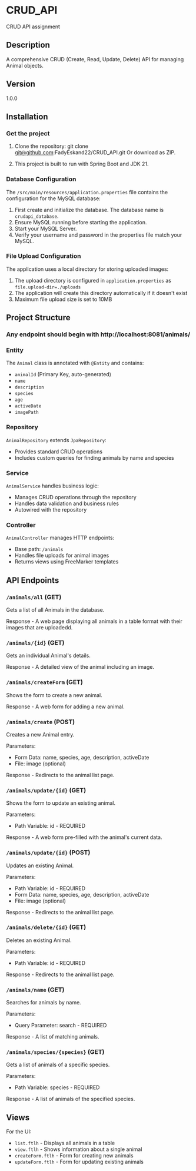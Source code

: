 # CRUD_API
CRUD API assignment

## Description
A comprehensive CRUD (Create, Read, Update, Delete) API for managing Animal objects.

## Version
1.0.0

## Installation

### Get the project
1. Clone the repository:
git clone git@github.com:FadyEskand22/CRUD_API.git
Or download as ZIP.

2. This project is built to run with Spring Boot and JDK 21.

### Database Configuration
The `/src/main/resources/application.properties` file contains the configuration for the MySQL database:

1. First create and initialize the database. The database name is `crudapi_database`.
2. Ensure MySQL running before starting the application.
3. Start your MySQL Server.
5. Verify your username and password in the properties file match your MySQL.

### File Upload Configuration
The application uses a local directory for storing uploaded images:
1. The upload directory is configured in `application.properties` as `file.upload-dir=./uploads`
2. The application will create this directory automatically if it doesn't exist
3. Maximum file upload size is set to 10MB

## Project Structure
### Any endpoint should begin with http://localhost:8081/animals/
### Entity
The `Animal` class is annotated with `@Entity` and contains:
- `animalId` (Primary Key, auto-generated)
- `name`
- `description`
- `species`
- `age`
- `activeDate`
- `imagePath`

### Repository
`AnimalRepository` extends `JpaRepository`:
- Provides standard CRUD operations
- Includes custom queries for finding animals by name and species

### Service
`AnimalService` handles business logic:
- Manages CRUD operations through the repository
- Handles data validation and business rules
- Autowired with the repository

### Controller
`AnimalController` manages HTTP endpoints:
- Base path: `/animals`
- Handles file uploads for animal images
- Returns views using FreeMarker templates

## API Endpoints

### `/animals/all` (GET)
Gets a list of all Animals in the database.

Response - A web page displaying all animals in a table format with their images that are uploadedd.

### `/animals/{id}` (GET)
Gets an individual Animal's details.

Response - A detailed view of the animal including an image.

### `/animals/createForm` (GET)
Shows the form to create a new animal.

Response - A web form for adding a new animal.

### `/animals/create` (POST)
Creates a new Animal entry.

Parameters:
- Form Data: name, species, age, description, activeDate
- File: image (optional)

Response - Redirects to the animal list page.

### `/animals/update/{id}` (GET)
Shows the form to update an existing animal.

Parameters:
- Path Variable: id <integer> - REQUIRED

Response - A web form pre-filled with the animal's current data.

### `/animals/update/{id}` (POST)
Updates an existing Animal.

Parameters:
- Path Variable: id <integer> - REQUIRED
- Form Data: name, species, age, description, activeDate
- File: image (optional)

Response - Redirects to the animal list page.

### `/animals/delete/{id}` (GET)
Deletes an existing Animal.

Parameters:
- Path Variable: id <integer> - REQUIRED

Response - Redirects to the animal list page.

### `/animals/name` (GET)
Searches for animals by name.

Parameters:
- Query Parameter: search <String> - REQUIRED

Response - A list of matching animals.

### `/animals/species/{species}` (GET)
Gets a list of animals of a specific species.

Parameters:
- Path Variable: species <String> - REQUIRED

Response - A list of animals of the specified species.

## Views
For the UI:
- `list.ftlh` - Displays all animals in a table
- `view.ftlh` - Shows information about a single animal
- `createForm.ftlh` - Form for creating new animals
- `updateForm.ftlh` - Form for updating existing animals
